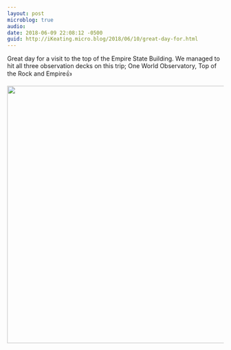 ```yaml
---
layout: post
microblog: true
audio: 
date: 2018-06-09 22:08:12 -0500
guid: http://iKeating.micro.blog/2018/06/10/great-day-for.html
---
```

Great day for a visit to the top of the Empire State Building.  We managed to hit all three observation decks on this trip; One World Observatory, Top of the Rock and Empire👍

<img src="http://iKeating.micro.blog/uploads/2018/16325dc341.jpg" width="600" height="599" />
